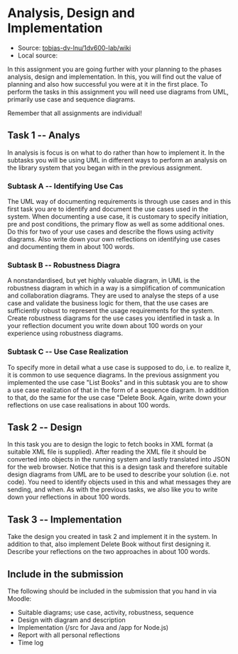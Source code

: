 Analysis, Design and Implementation
===================================

* Source: [tobias-dv-lnu/1dv600-lab/wiki](https://github.com/tobias-dv-lnu/1dv600-lab/wiki/Assignment-2)
* Local source: 

In this assignment you are going further with your planning to the phases
analysis, design and implementation. In this, you will find out the value of
planning and also how successful you were at it in the first place. To perform
the tasks in this assignment you will need use diagrams from UML, primarily use
case and sequence diagrams.

Remember that all assignments are individual!


Task 1 -- Analys
------------------
In analysis is focus is on what to do rather than how to implement it. In the
subtasks you will be using UML in different ways to perform an analysis on the
library system that you began with in the previous assignment.

### Subtask A -- Identifying Use Cas
The UML way of documenting requirements is through use cases and in this first
task you are to identify and document the use cases used in the system. When
documenting a use case, it is customary to specify initiation, pre and post
conditions, the primary flow as well as some additional ones. Do this for two
of your use cases and describe the flows using activity
diagrams. 
Also write down your own reflections on identifying use cases and documenting
them in about 100 words.

### Subtask B -- Robustness Diagra
A non­standardised, but yet highly valuable diagram, in UML is the robustness
diagram in which in a way is a simplification of communication and
collaboration diagrams. They are used to analyse the steps of a use case and
validate the business logic for them, that the use cases are sufficiently
robust to represent the usage requirements for the system. Create
robustness diagrams for the use cases you identified in task a. In your
reflection document you write down about 100 words on your experience using
robustness diagrams.

### Subtask C -- Use Case Realization
To specify more in detail what a use case is supposed to do, i.e. to realize
it, it is common to use sequence diagrams. In the previous assignment you
implemented the use case "List Books" and in this subtask you are to
show a use case realization of that in the form of a sequence diagram. In
addition to that, do the same for the use case "Delete Book.
Again, write down your reflections on use case realisations in about 100 words.


Task 2 -- Design
----------------
In this task you are to design the logic to fetch books in XML format (a
suitable XML file is supplied). After reading the XML file it should be
converted into objects in the running system and lastly translated into JSON
for the web browser.
Notice that this is a design task and therefore suitable design diagrams from
UML are to be used to describe your solution (i.e. not code). You need to
identify objects used in this and what messages they are sending, and when. As
with the previous tasks, we also like you to write down your reflections in
about 100 words.


Task 3 -- Implementation
------------------------
Take the design you created in task 2 and implement it in the system. In
addition to that, also implement Delete Book without first designing
it. Describe your reflections on the two approaches in about 100 words.


Include in the submission
-------------------------
The following should be included in the submission that you hand in via Moodle:

* Suitable diagrams; use case, activity, robustness, sequence
* Design with diagram and description
* Implementation (/src for Java and /app for Node.js)
* Report with all personal reflections
* Time log
